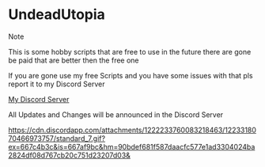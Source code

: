 # UndeadUtopia

> [!NOTE]
> This is some hobby scripts that are free to use in the future there are gone be paid that are better then the free one

If you are gone use my free Scripts and you have some issues with that pls report it to my Discord Server

[My Discord Server](https://discord.gg/FHxY6kUHkw)

All Updates and Changes will be announced in the Discord Server

https://cdn.discordapp.com/attachments/1222233760083218463/1223318070466973757/standard_7.gif?ex=667c4b3c&is=667af9bc&hm=90bdef681f587daacfc577e1ad3304024ba2824df08d767cb20c751d23207d03&